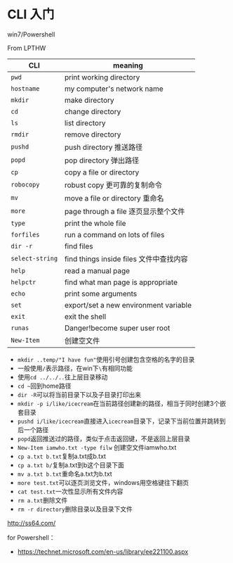 # CLI 入门

win7/Powershell

From LPTHW

| CLI | meaning |
| -- | -- |
| ```pwd``` | print working directory |
| ```hostname``` | my computer's network name |
| ```mkdir``` | make directory |
| ```cd``` | change directory |
| ```ls``` | list directory |
| ```rmdir``` | remove directory |
| ```pushd``` | push directory 推送路径|
| ```popd``` | pop directory 弹出路径|
| ```cp``` | copy a file or directory |
| ```robocopy``` | robust copy 更可靠的复制命令 |
| ```mv``` | move a file or directory 重命名 |
| ```more``` | page through a file 逐页显示整个文件 |
| ```type``` | print the whole file |
| ```forfiles``` | run a command on lots of files |
| ```dir -r``` | find files |
| ```select-string``` | find things inside files 文件中查找内容 |
| ```help``` | read a manual page |
| ```helpctr``` | find what man page is appropriate |
| ```echo``` | print some arguments |
| ```set``` | export/set a new environment variable |
| ```exit``` | exit the shell |
| ```runas``` | Danger!become super user root |
| ```New-Item``` | 创建空文件 |

* ```mkdir ..temp/"I have fun"```使用引号创建包含空格的名字的目录
* 一般使用```/```表示路径，在win下```\```有相同功能
* 使用```cd ../../..```往上层目录移动
* ``cd ~``回到home路径
* ```dir -R```可以将当前目录下以及子目录打印出来
* ```mkdir -p i/like/icecream```在当前路径创建新的路径，相当于同时创建3个嵌套目录
* ```pushd i/like/icecream```直接进入```icecream```目录下，记录下当前位置并跳转到后一个路径
* ```popd```返回推送过的路径，类似于点击返回键，不是返回上层目录
* ```New-Item iamwho.txt -type filw``` 创建空文件iamwho.txt
* ```cp a.txt b.txt```复制a.txt成b.txt
* ```cp a.txt b/```复制a.txt到b这个目录下面
* ```mv a.txt b.txt```重命名a.txt为b.txt
* ```more test.txt```可以逐页浏览文件，windows用空格键往下翻页
* ```cat test.txt```一次性显示所有文件内容
* ```rm a.txt```删除文件
* ```rm -r directory```删除目录以及目录下文件


http://ss64.com/

for Powershell：
* https://technet.microsoft.com/en-us/library/ee221100.aspx
